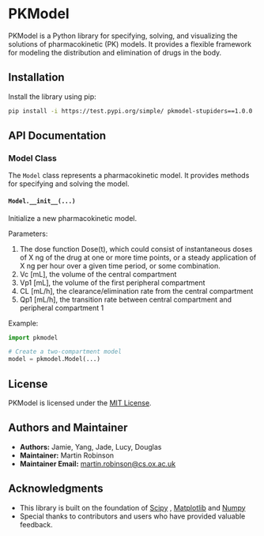 # PKModel

PKModel is a Python library for specifying, solving, and visualizing the solutions of pharmacokinetic (PK) models. It provides a flexible framework for modeling the distribution and elimination of drugs in the body.

## Installation

Install the library using pip:

```bash
pip install -i https://test.pypi.org/simple/ pkmodel-stupiders==1.0.0
```


## API Documentation

### Model Class

The `Model` class represents a pharmacokinetic model. It provides methods for specifying and solving the model.

#### `Model.__init__(...)`

Initialize a new pharmacokinetic model.

Parameters:
1. The dose function Dose(t), which could consist of instantaneous doses of X ng of the drug at one or more time points, or a steady application of X ng per hour over a given time period, or some combination.
2. Vc [mL], the volume of the central compartment
3. Vp1 [mL], the volume of the first peripheral compartment
4. CL [mL/h], the clearance/elimination rate from the central compartment
5. Qp1  [mL/h], the transition rate between central compartment and peripheral compartment 1

Example:

```python
import pkmodel

# Create a two-compartment model
model = pkmodel.Model(...)
```
## License

PKModel is licensed under the [MIT License](https://opensource.org/licenses/MIT).


## Authors and Maintainer

- **Authors:** Jamie, Yang, Jade, Lucy, Douglas
- **Maintainer:** Martin Robinson
- **Maintainer Email:** [martin.robinson@cs.ox.ac.uk](mailto:martin.robinson@cs.ox.ac.uk)
  

## Acknowledgments

- This library is built on the foundation of [Scipy](https://www.scipy.org/) , [Matplotlib](https://matplotlib.org/) and [Numpy](https://numpy.org/)
- Special thanks to contributors and users who have provided valuable feedback.


